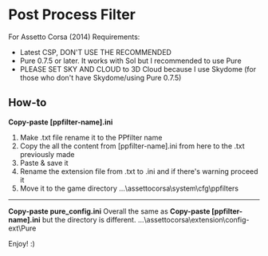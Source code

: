 # Post Process Filter
For Assetto Corsa (2014) Requirements:
- Latest CSP, DON'T USE THE RECOMMENDED
- Pure 0.7.5 or later. It works with Sol but I recommended to use Pure
- PLEASE SET SKY AND CLOUD to 3D Cloud because I use Skydome (for those who don't have Skydome/using Pure 0.7.5)

## How-to
**Copy-paste [ppfilter-name].ini**
1. Make .txt file rename it to the PPfilter name
2. Copy the all the content from [ppfilter-name].ini from here to the .txt previously made
3. Paste & save it
4. Rename the extension file from .txt to .ini and if there's warning proceed it
5. Move it to the game directory ...\assettocorsa\system\cfg\ppfilters
--------------------------------------------------------------------------------
**Copy-paste pure_config.ini**
Overall the same as **Copy-paste [ppfilter-name].ini** but the directory is different. ...\assettocorsa\extension\config-ext\Pure

Enjoy! :)
